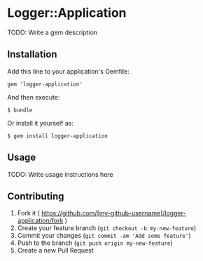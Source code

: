 # Logger::Application

TODO: Write a gem description

## Installation

Add this line to your application's Gemfile:

    gem 'logger-application'

And then execute:

    $ bundle

Or install it yourself as:

    $ gem install logger-application

## Usage

TODO: Write usage instructions here

## Contributing

1. Fork it ( https://github.com/[my-github-username]/logger-application/fork )
2. Create your feature branch (`git checkout -b my-new-feature`)
3. Commit your changes (`git commit -am 'Add some feature'`)
4. Push to the branch (`git push origin my-new-feature`)
5. Create a new Pull Request
